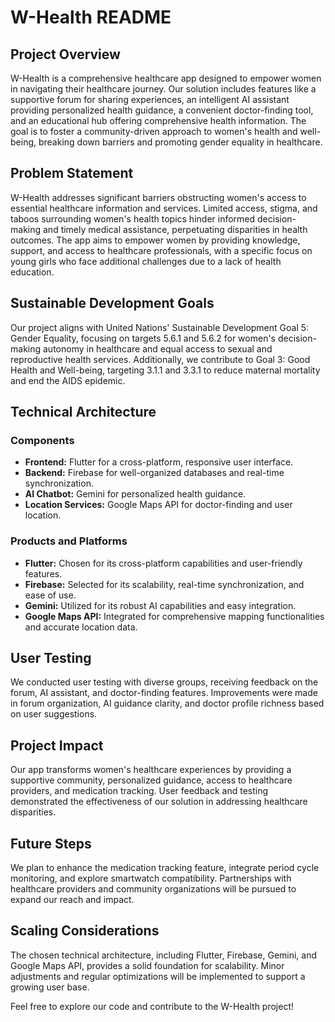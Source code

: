 # W-Health README

## Project Overview

W-Health is a comprehensive healthcare app designed to empower women in navigating their healthcare journey. Our solution includes features like a supportive forum for sharing experiences, an intelligent AI assistant providing personalized health guidance, a convenient doctor-finding tool, and an educational hub offering comprehensive health information. The goal is to foster a community-driven approach to women's health and well-being, breaking down barriers and promoting gender equality in healthcare.

## Problem Statement

W-Health addresses significant barriers obstructing women's access to essential healthcare information and services. Limited access, stigma, and taboos surrounding women's health topics hinder informed decision-making and timely medical assistance, perpetuating disparities in health outcomes. The app aims to empower women by providing knowledge, support, and access to healthcare professionals, with a specific focus on young girls who face additional challenges due to a lack of health education.

## Sustainable Development Goals

Our project aligns with United Nations' Sustainable Development Goal 5: Gender Equality, focusing on targets 5.6.1 and 5.6.2 for women's decision-making autonomy in healthcare and equal access to sexual and reproductive health services. Additionally, we contribute to Goal 3: Good Health and Well-being, targeting 3.1.1 and 3.3.1 to reduce maternal mortality and end the AIDS epidemic.

## Technical Architecture

### Components
- **Frontend:** Flutter for a cross-platform, responsive user interface.
- **Backend:** Firebase for well-organized databases and real-time synchronization.
- **AI Chatbot:** Gemini for personalized health guidance.
- **Location Services:** Google Maps API for doctor-finding and user location.

### Products and Platforms
- **Flutter:** Chosen for its cross-platform capabilities and user-friendly features.
- **Firebase:** Selected for its scalability, real-time synchronization, and ease of use.
- **Gemini:** Utilized for its robust AI capabilities and easy integration.
- **Google Maps API:** Integrated for comprehensive mapping functionalities and accurate location data.

## User Testing

We conducted user testing with diverse groups, receiving feedback on the forum, AI assistant, and doctor-finding features. Improvements were made in forum organization, AI guidance clarity, and doctor profile richness based on user suggestions.


## Project Impact

Our app transforms women's healthcare experiences by providing a supportive community, personalized guidance, access to healthcare providers, and medication tracking. User feedback and testing demonstrated the effectiveness of our solution in addressing healthcare disparities.

## Future Steps

We plan to enhance the medication tracking feature, integrate period cycle monitoring, and explore smartwatch compatibility. Partnerships with healthcare providers and community organizations will be pursued to expand our reach and impact.

## Scaling Considerations

The chosen technical architecture, including Flutter, Firebase, Gemini, and Google Maps API, provides a solid foundation for scalability. Minor adjustments and regular optimizations will be implemented to support a growing user base.

Feel free to explore our code and contribute to the W-Health project!
